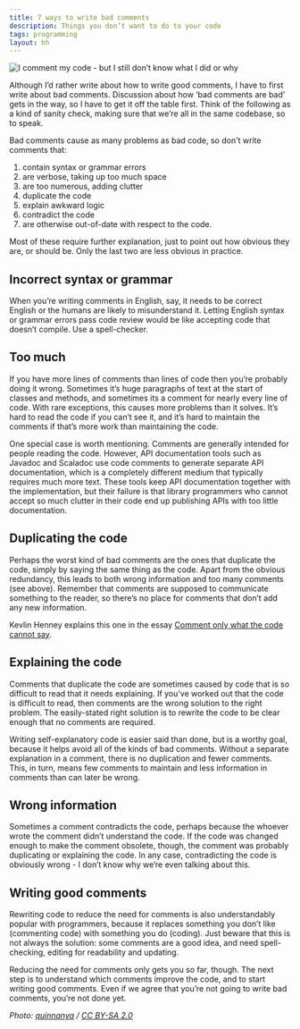 ```yaml
---
title: 7 ways to write bad comments
description: Things you don’t want to do to your code
tags: programming
layout: hh
---
```


![I comment my code - but I still don’t know what I did or why](comments-bad.jpg)

Although I’d rather write about how to write good comments, I have to first write about bad comments. Discussion about how ‘bad comments are bad’ gets in the way, so I have to get it off the table first. Think of the following as a kind of sanity check, making sure that we’re all in the same codebase, so to speak.

Bad comments cause as many problems as bad code, so don't write comments that:

1. contain syntax or grammar errors
3. are verbose, taking up too much space
4. are too numerous, adding clutter
5. duplicate the code
6. explain awkward logic
7. contradict the code
2. are otherwise out-of-date with respect to the code.

Most of these require further explanation, just to point out how obvious they are, or should be. Only the last two are less obvious in practice.


## Incorrect syntax or grammar

When you’re writing comments in English, say, it needs to be correct English or the humans are likely to misunderstand it. Letting English syntax or grammar errors pass code review would be like accepting code that doesn’t compile. Use a spell-checker.


## Too much

If you have more lines of comments than lines of code then you’re probably doing it wrong. Sometimes it’s huge paragraphs of text at the start of classes and methods, and sometimes its a comment for nearly every line of code. With rare exceptions, this causes more problems than it solves. It’s hard to read the code if you can’t see it, and it’s hard to maintain the comments if that’s more work than maintaining the code.

One special case is worth mentioning. Comments are generally intended for people reading the code. However, API documentation tools such as Javadoc and Scaladoc use code comments to generate separate API documentation, which is a completely different medium that typically requires much more text. These tools keep API documentation together with the implementation, but their failure is that library programmers who cannot accept so much clutter in their code end up publishing APIs with too little documentation.


## Duplicating the code

Perhaps the worst kind of bad comments are the ones that duplicate the code, simply by saying the same thing as the code. Apart from the obvious redundancy, this leads to both wrong information and too many comments (see above). Remember that comments are supposed to communicate something to the reader, so there’s no place for comments that don’t add any new information.

Kevlin Henney explains this one in the essay [Comment only what the code cannot say](http://programmer.97things.oreilly.com/wiki/index.php/Comment_Only_What_the_Code_Cannot_Say).


## Explaining the code

Comments that duplicate the code are sometimes caused by code that is so difficult to read that it needs explaining. If you’ve worked out that the code is difficult to read, then comments are the wrong solution to the right problem. The easily-stated right solution is to rewrite the code to be clear enough that no comments are required.

Writing self-explanatory code is easier said than done, but is a worthy goal, because it helps avoid all of the kinds of bad comments. Without a separate explanation in a comment, there is no duplication and fewer comments. This, in turn, means few comments to maintain and less information in comments than can later be wrong.


## Wrong information

Sometimes a comment contradicts the code, perhaps because the whoever wrote the comment didn’t understand the code. If the code was changed enough to make the comment obsolete, though, the comment was probably duplicating or explaining the code. In any case, contradicting the code is obviously wrong - I don’t know why we’re even talking about this.


## Writing good comments

Rewriting code to reduce the need for comments is also understandably popular with programmers, because it replaces something you don’t like (commenting code) with something you do (coding). Just beware that this is not always the solution: some comments are a good idea, and need spell-checking, editing for readability and updating.

Reducing the need for comments only gets you so far, though. The next step is to understand which comments improve the code, and to start writing good comments. Even if we agree that you’re not going to write bad comments, you’re not done yet.

_Photo: [quinnanya](https://www.flickr.com/photos/quinnanya/4869433260) / [CC BY-SA 2.0](https://creativecommons.org/licenses/by-sa/2.0/)_
